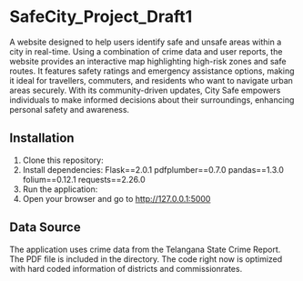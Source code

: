 # SafeCity_Project_Draft1
A website designed to help users identify safe and unsafe areas within a city in real-time. 
Using a combination of crime data and user reports, the website provides an interactive map highlighting high-risk zones and safe routes.
It features safety ratings and emergency assistance options, making it ideal for travellers, commuters, and residents who want to navigate urban areas securely. 
With its community-driven updates, City Safe empowers individuals to make informed decisions about their surroundings, enhancing personal safety and awareness.

## Installation

1. Clone this repository:
2. Install dependencies:
  Flask==2.0.1
  pdfplumber==0.7.0
  pandas==1.3.0
  folium==0.12.1
  requests==2.26.0
3. Run the application:
4. Open your browser and go to http://127.0.0.1:5000

## Data Source

The application uses crime data from the Telangana State Crime Report. The PDF file is included in the directory.
The code right now is optimized with hard coded information of districts and commissionrates.
